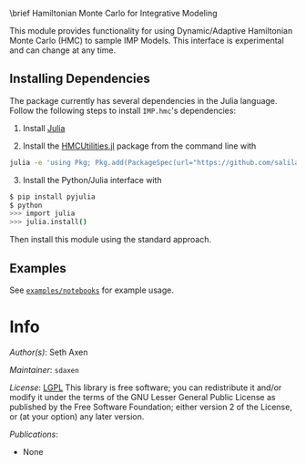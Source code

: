 \brief Hamiltonian Monte Carlo for Integrative Modeling

This module provides functionality for using Dynamic/Adaptive Hamiltonian
Monte Carlo (HMC) to sample IMP Models. This interface is experimental and
can change at any time.

## Installing Dependencies

The package currently has several dependencies in the Julia language. Follow
the following steps to install `IMP.hmc`'s dependencies:

1. Install [Julia](https://julialang.org/downloads/)

2. Install the [HMCUtilities.jl](https://github.com/salilab/HMCUtilities.jl)
package from the command line with

```bash
julia -e 'using Pkg; Pkg.add(PackageSpec(url="https://github.com/salilab/HMCUtilities.jl"))'
```

3. Install the Python/Julia interface with

```bash
$ pip install pyjulia
$ python
>>> import julia
>>> julia.install()
```

Then install this module using the standard approach.

## Examples

See [`examples/notebooks`](examples/notebooks) for example usage.

# Info

_Author(s)_: Seth Axen

_Maintainer_: `sdaxen`

_License_: [LGPL](http://www.gnu.org/licenses/old-licenses/lgpl-2.1.html)
This library is free software; you can redistribute it and/or
modify it under the terms of the GNU Lesser General Public
License as published by the Free Software Foundation; either
version 2 of the License, or (at your option) any later version.

_Publications_:
- None
